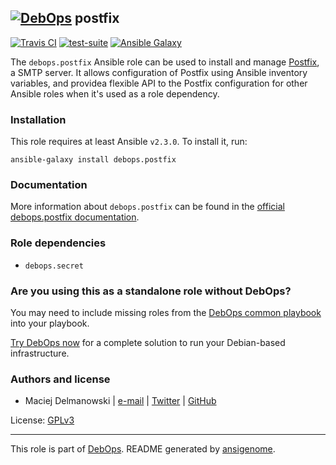 ## [![DebOps](https://debops.org/images/debops-small.png)](https://debops.org) postfix

<!-- This file was generated by Ansigenome. Do not edit this file directly but
     instead have a look at the files in the ./meta/ directory. -->

[![Travis CI](https://img.shields.io/travis/debops/ansible-postfix.svg?style=flat)](https://travis-ci.org/debops/ansible-postfix)
[![test-suite](https://img.shields.io/badge/test--suite-ansible--postfix-blue.svg?style=flat)](https://github.com/debops/test-suite/tree/master/ansible-postfix/)
[![Ansible Galaxy](https://img.shields.io/badge/galaxy-debops.postfix-660198.svg?style=flat)](https://github.com/debops/ansible-postfix)


The `debops.postfix` Ansible role can be used to install and manage
[Postfix](http://www.postfix.org/), a SMTP server. It allows configuration
of Postfix using Ansible inventory variables, and providea flexible API to
the Postfix configuration for other Ansible roles when it's used as a role
dependency.

### Installation

This role requires at least Ansible `v2.3.0`. To install it, run:

```Shell
ansible-galaxy install debops.postfix
```

### Documentation

More information about `debops.postfix` can be found in the
[official debops.postfix documentation](https://docs.debops.org/en/latest/ansible/roles/ansible-postfix/docs/).


### Role dependencies

- `debops.secret`

### Are you using this as a standalone role without DebOps?

You may need to include missing roles from the [DebOps common
playbook](https://github.com/debops/debops-playbooks/blob/master/playbooks/common.yml)
into your playbook.

[Try DebOps now](https://debops.org/) for a complete solution to run your Debian-based infrastructure.





### Authors and license

- Maciej Delmanowski | [e-mail](mailto:drybjed@gmail.com) | [Twitter](https://twitter.com/drybjed) | [GitHub](https://github.com/drybjed)

License: [GPLv3](https://tldrlegal.com/license/gnu-general-public-license-v3-%28gpl-3%29)

***

This role is part of [DebOps](https://debops.org/). README generated by [ansigenome](https://github.com/nickjj/ansigenome/).

